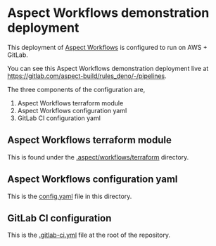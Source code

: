 # Aspect Workflows demonstration deployment

This deployment of [Aspect Workflows](https://www.aspect.build/workflows) is configured to run on AWS + GitLab.

You can see this Aspect Workflows demonstration deployment live at
https://gitlab.com/aspect-build/rules_deno/-/pipelines.

The three components of the configuration are,

1. Aspect Workflows terraform module
1. Aspect Workflows configuration yaml
1. GitLab CI configuration yaml

## Aspect Workflows terraform module

This is found under the [.aspect/workflows/terraform](./terraform) directory.

## Aspect Workflows configuration yaml

This is the [config.yaml](./config.yaml) file in this directory.

## GitLab CI configuration

This is the [.gitlab-ci.yml](../../.gitlab-ci.yml) file at the root of the repository.
